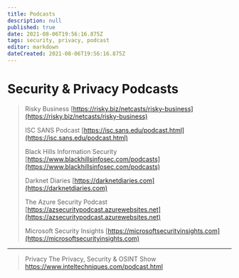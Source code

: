 ```yaml
---
title: Podcasts
description: null
published: true
date: 2021-08-06T19:56:16.875Z
tags: security, privacy, podcast
editor: markdown
dateCreated: 2021-08-06T19:56:16.875Z
---
```


# Security & Privacy Podcasts

> Risky Business [https://risky.biz/netcasts/risky-business](https://risky.biz/netcasts/risky-business)
>
> ISC SANS Podcast [https://isc.sans.edu/podcast.html](https://isc.sans.edu/podcast.html)
>
> Black Hills Information Security [https://www.blackhillsinfosec.com/podcasts](https://www.blackhillsinfosec.com/podcasts)
>
> Darknet Diaries [https://darknetdiaries.com](https://darknetdiaries.com)
>
> The Azure Security Podcast [https://azsecuritypodcast.azurewebsites.net](https://azsecuritypodcast.azurewebsites.net)
>
> Microsoft Security Insights [https://microsoftsecurityinsights.com](https://microsoftsecurityinsights.com)

***

> Privacy The Privacy, Security & OSINT Show https://www.inteltechniques.com/podcast.html
